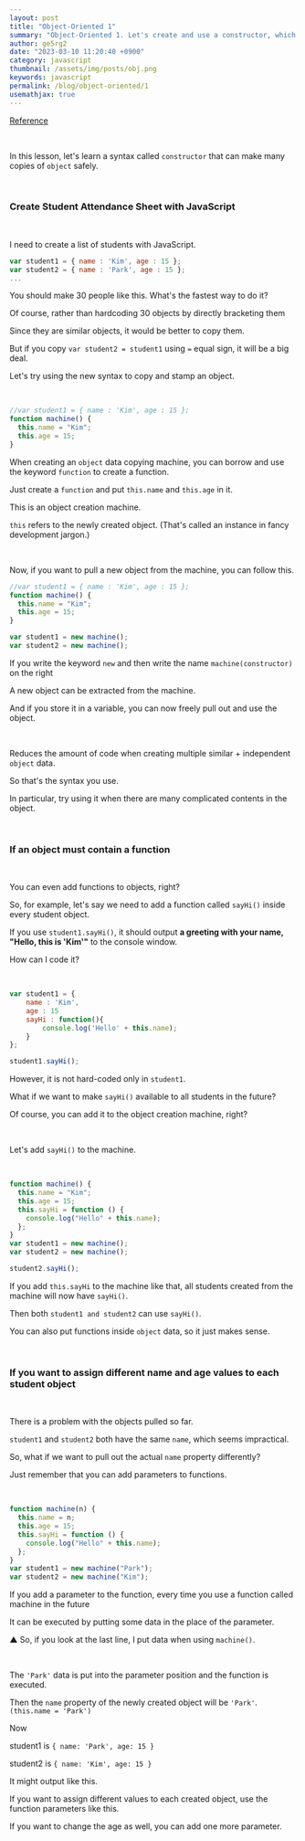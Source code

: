 ```yaml
---
layout: post
title: "Object-Oriented 1"
summary: "Object-Oriented 1. Let's create and use a constructor, which is an object creation machine."
author: ge5rg2
date: "2023-03-10 11:20:40 +0900"
category: javascript
thumbnail: /assets/img/posts/obj.png
keywords: javascript
permalink: /blog/object-oriented/1
usemathjax: true
---
```


[Reference](https://codingapple.com/)

<br/>

In this lesson, let's learn a syntax called `constructor` that can make many copies of `object` safely.

<br/>

### **Create Student Attendance Sheet with JavaScript**

<br/>

I need to create a list of students with JavaScript.

```jsx
var student1 = { name : 'Kim', age : 15 };
var student2 = { name : 'Park', age : 15 };
...
```

You should make 30 people like this. What's the fastest way to do it?

Of course, rather than hardcoding 30 objects by directly bracketing them

Since they are similar objects, it would be better to copy them.

But if you copy `var student2 = student1` using `=` equal sign, it will be a big deal.

Let's try using the new syntax to copy and stamp an object.

<br/>

```jsx
//var student1 = { name : 'Kim', age : 15 };
function machine() {
  this.name = "Kim";
  this.age = 15;
}
```

When creating an `object` data copying machine, you can borrow and use the keyword `function` to create a function.

Just create a `function` and put `this.name` and `this.age` in it.

This is an object creation machine.

`this` refers to the newly created object. (That's called an instance in fancy development jargon.)

<br/>

Now, if you want to pull a new object from the machine, you can follow this.

```jsx
//var student1 = { name : 'Kim', age : 15 };
function machine() {
  this.name = "Kim";
  this.age = 15;
}

var student1 = new machine();
var student2 = new machine();
```

If you write the keyword `new` and then write the name `machine(constructor)` on the right

A new object can be extracted from the machine.

And if you store it in a variable, you can now freely pull out and use the object.

<br/>

Reduces the amount of code when creating multiple similar + independent `object` data.

So that's the syntax you use.

In particular, try using it when there are many complicated contents in the object.

<br/>

### **If an object must contain a function**

<br/>

You can even add functions to objects, right?

So, for example, let's say we need to add a function called `sayHi()` inside every student object.

If you use `student1.sayHi()`, it should output **a greeting with your name, "Hello, this is 'Kim'"** to the console window.

How can I code it?

<br/>

```jsx
var student1 = {
    name : 'Kim',
    age : 15
    sayHi : function(){
        console.log('Hello' + this.name);
    }
};

student1.sayHi();
```

However, it is not hard-coded only in `student1`.

What if we want to make `sayHi()` available to all students in the future?

Of course, you can add it to the object creation machine, right?

<br/>

Let's add `sayHi()` to the machine.

<br/>

```jsx
function machine() {
  this.name = "Kim";
  this.age = 15;
  this.sayHi = function () {
    console.log("Hello" + this.name);
  };
}
var student1 = new machine();
var student2 = new machine();

student2.sayHi();
```

If you add `this.sayHi` to the machine like that, all students created from the machine will now have `sayHi()`.

Then both `student1 and student2` can use `sayHi()`.

You can also put functions inside `object` data, so it just makes sense.

<br/>

### **If you want to assign different name and age values to each student object**

<br/>

There is a problem with the objects pulled so far.

`student1` and `student2` both have the same `name`, which seems impractical.

So, what if we want to pull out the actual `name` property differently?

Just remember that you can add parameters to functions.

<br/>

```jsx
function machine(n) {
  this.name = n;
  this.age = 15;
  this.sayHi = function () {
    console.log("Hello" + this.name);
  };
}
var student1 = new machine("Park");
var student2 = new machine("Kim");
```

If you add a parameter to the function, every time you use a function called machine in the future

It can be executed by putting some data in the place of the parameter.

▲ So, if you look at the last line, I put data when using `machine()`.

<br/>

The `'Park'` data is put into the parameter position and the function is executed.

Then the `name` property of the newly created object will be `'Park'`. `(this.name = 'Park')`

Now

student1 is `{ name: 'Park', age: 15 }`

student2 is `{ name: 'Kim', age: 15 }`

It might output like this.

If you want to assign different values to each created object, use the function parameters like this.

If you want to change the age as well, you can add one more parameter.

<br/>

